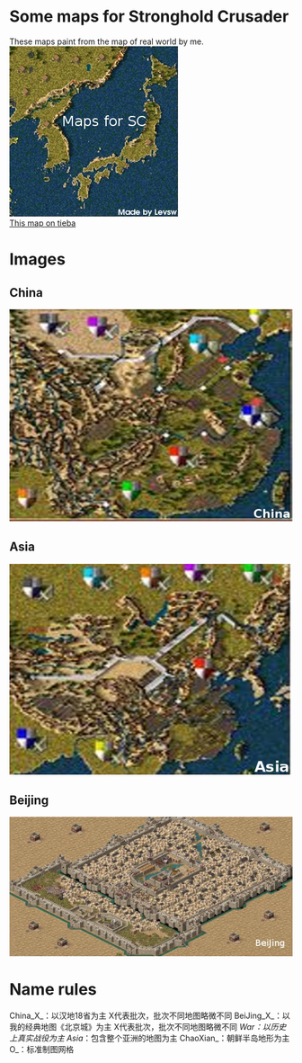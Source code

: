 # Some maps for Stronghold Crusader
These maps paint from the map of real world by me.  
[![Title](title.png)](https://github.com/Levsw/StrongholdCrusaderMaps)  
[This map on tieba](https://tieba.baidu.com/p/6027784104)  
# Images
## China
[![China](img1.jpg)](China_*.map)
## Asia
[![Asia](img2.jpg)](Asia_*.map)
## Beijing
[![Beijing](img3.jpg)](BeiJing_*.map)
# Name rules
China_X_：以汉地18省为主 X代表批次，批次不同地图略微不同
BeiJing_X_：以我的经典地图《北京城》为主 X代表批次，批次不同地图略微不同
_War：以历史上真实战役为主
Asia_：包含整个亚洲的地图为主
ChaoXian_：朝鲜半岛地形为主
O_：标准制图网格